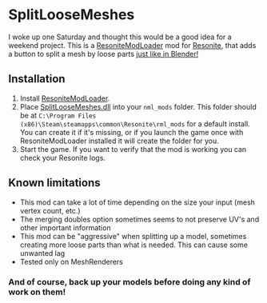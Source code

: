 #  SplitLooseMeshes

I woke up one Saturday and thought this would be a good idea for a weekend project. This is a [ResoniteModLoader](https://github.com/resonite-modding-group/ResoniteModLoader) mod for [Resonite](https://resonite.com/), that adds a button to split a mesh by loose parts [just like in Blender!](https://docs.blender.org/manual/en/latest/modeling/meshes/editing/mesh/separate.html)

## Installation
1. Install [ResoniteModLoader](https://github.com/resonite-modding-group/ResoniteModLoader).
1. Place [SplitLooseMeshes.dll](https://github.com/dfgHiatus/SplitLooseMeshes/releases/latest) into your `nml_mods` folder. This folder should be at `C:\Program Files (x86)\Steam\steamapps\common\Resonite\rml_mods` for a default install. You can create it if it's missing, or if you launch the game once with ResoniteModLoader installed it will create the folder for you.
1. Start the game. If you want to verify that the mod is working you can check your Resonite logs.

## Known limitations
- This mod can take a lot of time depending on the size your input (mesh vertex count, etc.)
- The merging doubles option sometimes seems to not preserve UV's and other important information
- This mod can be "aggressive" when splitting up a model, sometimes creating more loose parts than what is needed. This can cause some unwanted lag
- Tested only on MeshRenderers

### And of course, back up your models before doing any kind of work on them!
